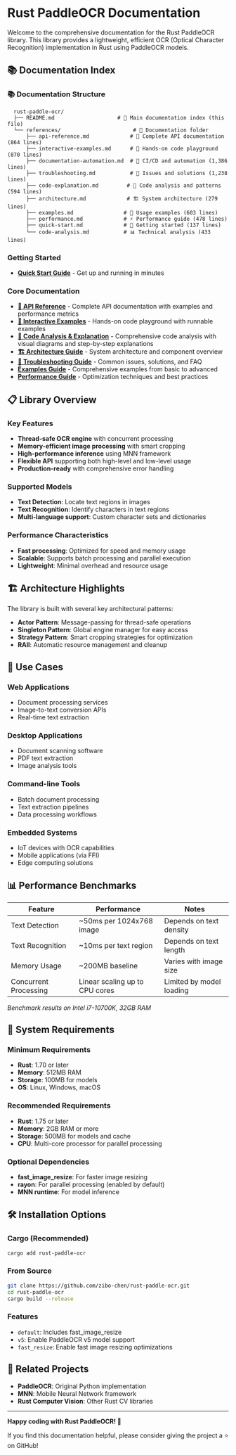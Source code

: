 # Rust PaddleOCR Documentation

Welcome to the comprehensive documentation for the Rust PaddleOCR library. This library provides a lightweight, efficient OCR (Optical Character Recognition) implementation in Rust using PaddleOCR models.

## 📚 Documentation Index

###  📚 Documentation Structure

```
  rust-paddle-ocr/
  ├── README.md                    # 📖 Main documentation index (this file)
  └── references/                       # 📁 Documentation folder
      ├── api-reference.md             # 📖 Complete API documentation (864 lines)
      ├── interactive-examples.md      # 🎯 Hands-on code playground (870 lines)
      ├── documentation-automation.md  # 📜 CI/CD and automation (1,386 lines)
      ├── troubleshooting.md           # 🚨 Issues and solutions (1,238 lines)
      ├── code-explanation.md         # 🔧 Code analysis and patterns (594 lines)
      ├── architecture.md             # 🏗️ System architecture (279 lines)
      ├── examples.md                # 📝 Usage examples (603 lines)
      ├── performance.md             # ⚡ Performance guide (478 lines)
      ├── quick-start.md             # 🚀 Getting started (137 lines)
      └── code-analysis.md           # 📊 Technical analysis (433 lines)
```

### Getting Started
- [**Quick Start Guide**](references/quick-start.md) - Get up and running in minutes

### Core Documentation
- [**📖 API Reference**](references/api-reference.md) - Complete API documentation with examples and performance metrics
- [**🎯 Interactive Examples**](references/interactive-examples.md) - Hands-on code playground with runnable examples
- [**🔧 Code Analysis & Explanation**](references/code-explanation.md) - Comprehensive code analysis with visual diagrams and step-by-step explanations
- [**🏗️ Architecture Guide**](references/architecture.md) - System architecture and component overview
- [**🚨 Troubleshooting Guide**](references/troubleshooting.md) - Common issues, solutions, and FAQ
- [**Examples Guide**](references/examples.md) - Comprehensive examples from basic to advanced
- [**Performance Guide**](references/performance.md) - Optimization techniques and best practices

## 📋 Library Overview

### Key Features
- **Thread-safe OCR engine** with concurrent processing
- **Memory-efficient image processing** with smart cropping
- **High-performance inference** using MNN framework
- **Flexible API** supporting both high-level and low-level usage
- **Production-ready** with comprehensive error handling

### Supported Models
- **Text Detection**: Locate text regions in images
- **Text Recognition**: Identify characters in text regions
- **Multi-language support**: Custom character sets and dictionaries

### Performance Characteristics
- **Fast processing**: Optimized for speed and memory usage
- **Scalable**: Supports batch processing and parallel execution
- **Lightweight**: Minimal overhead and resource usage

## 🏗️ Architecture Highlights

The library is built with several key architectural patterns:

- **Actor Pattern**: Message-passing for thread-safe operations
- **Singleton Pattern**: Global engine manager for easy access
- **Strategy Pattern**: Smart cropping strategies for optimization
- **RAII**: Automatic resource management and cleanup

## 🎯 Use Cases

### Web Applications
- Document processing services
- Image-to-text conversion APIs
- Real-time text extraction

### Desktop Applications
- Document scanning software
- PDF text extraction
- Image analysis tools

### Command-line Tools
- Batch document processing
- Text extraction pipelines
- Data processing workflows

### Embedded Systems
- IoT devices with OCR capabilities
- Mobile applications (via FFI)
- Edge computing solutions

## 📊 Performance Benchmarks

| Feature | Performance | Notes |
|---------|-------------|-------|
| Text Detection | ~50ms per 1024x768 image | Depends on text density |
| Text Recognition | ~10ms per text region | Depends on text length |
| Memory Usage | ~200MB baseline | Varies with image size |
| Concurrent Processing | Linear scaling up to CPU cores | Limited by model loading |

*Benchmark results on Intel i7-10700K, 32GB RAM*

## 🔧 System Requirements

### Minimum Requirements
- **Rust**: 1.70 or later
- **Memory**: 512MB RAM
- **Storage**: 100MB for models
- **OS**: Linux, Windows, macOS

### Recommended Requirements
- **Rust**: 1.75 or later
- **Memory**: 2GB RAM or more
- **Storage**: 500MB for models and cache
- **CPU**: Multi-core processor for parallel processing

### Optional Dependencies
- **fast_image_resize**: For faster image resizing
- **rayon**: For parallel processing (enabled by default)
- **MNN runtime**: For model inference

## 🛠️ Installation Options

### Cargo (Recommended)
```bash
cargo add rust-paddle-ocr
```

### From Source
```bash
git clone https://github.com/zibo-chen/rust-paddle-ocr.git
cd rust-paddle-ocr
cargo build --release
```

### Features
- `default`: Includes fast_image_resize
- `v5`: Enable PaddleOCR v5 model support
- `fast_resize`: Enable fast image resizing optimizations

## 🔗 Related Projects

- **PaddleOCR**: Original Python implementation
- **MNN**: Mobile Neural Network framework
- **Rust Computer Vision**: Other Rust CV libraries

---

**Happy coding with Rust PaddleOCR! 🦀**

If you find this documentation helpful, please consider giving the project a ⭐ on GitHub!